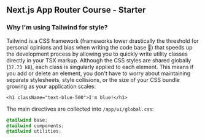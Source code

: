 ## Next.js App Router Course - Starter

### Why I'm using Tailwind for style?
Tailwind is a CSS framework (frameworks lower drastically the threshold for personal opinions and bias when writing the code base 🥳) that speeds up the development process by allowing you to quickly write utility classes directly in your TSX markup. Although the CSS styles are shared globally (`37.73 kB`), each class is singularly applied to each element. This means if you add or delete an element, you don't have to worry about maintaining separate stylesheets, style collisions, or the size of your CSS bundle growing as your application scales:
```tsx
<h1 className="text-blue-500">I'm blue!</h1>
```
The main directives are collected into `/app/ui/global.css`:
```css
@tailwind base;
@tailwind components;
@tailwind utilities;
```
